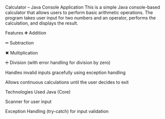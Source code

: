 Calculator – Java Console Application
This is a simple Java console-based calculator that allows users to perform basic arithmetic operations. The program takes user input for two numbers and an operator, performs the calculation, and displays the result.

Features
➕ Addition

➖ Subtraction

✖ Multiplication

➗ Division (with error handling for division by zero)

Handles invalid inputs gracefully using exception handling

Allows continuous calculations until the user decides to exit

Technologies Used
Java (Core)

Scanner for user input

Exception Handling (try-catch) for input validation
